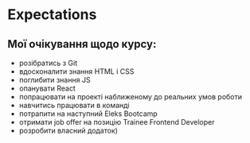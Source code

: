 # Expectations

<h2>Мої очікування щодо курсу:</h2>
<ul>
<li>розібратись з Git</li>
<li>вдосконалити знання HTML і СSS</li>
<li>поглибити знання JS</li>
<li>опанувати React</li>
<li>попрацювати на проекті наближеному до реальних умов роботи</li>
<li>навчитись працювати в команді</li>
<li>потрапити на наступний Eleks Bootcamp</li>
<li>отримати job offer на позицію Trainee Frontend Developer</li>
<li>розробити власний додаток)</li>

</ul>
